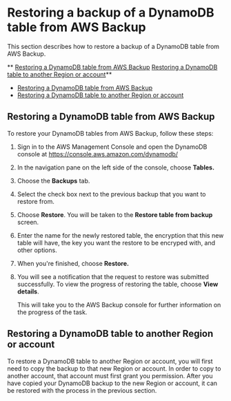 # Restoring a backup of a DynamoDB table from AWS Backup<a name="Restore.TutorialAWS"></a>

This section describes how to restore a backup of a DynamoDB table from AWS Backup\.

** [Restoring a DynamoDB table from AWS Backup](#Restore.TutorialAWS.simple) [Restoring a DynamoDB table to another Region or account](#Restore.TutorialAWS.another)**
+ [Restoring a DynamoDB table from AWS Backup](#Restore.TutorialAWS.simple)
+ [Restoring a DynamoDB table to another Region or account](#Restore.TutorialAWS.another)

## Restoring a DynamoDB table from AWS Backup<a name="Restore.TutorialAWS.simple"></a>

To restore your DynamoDB tables from AWS Backup, follow these steps:

1. Sign in to the AWS Management Console and open the DynamoDB console at [https://console\.aws\.amazon\.com/dynamodb/](https://console.aws.amazon.com/dynamodb/)

1. In the navigation pane on the left side of the console, choose **Tables\.**

1. Choose the **Backups** tab\.

1. Select the check box next to the previous backup that you want to restore from\.

1. Choose **Restore**\. You will be taken to the **Restore table from backup** screen\.

1. Enter the name for the newly restored table, the encryption that this new table will have, the key you want the restore to be encryped with, and other options\.

1. When you're finished, choose **Restore\.**

1. You will see a notification that the request to restore was submitted successfully\. To view the progress of restoring the table, choose **View details**\.

   This will take you to the AWS Backup console for further information on the progress of the task\.

## Restoring a DynamoDB table to another Region or account<a name="Restore.TutorialAWS.another"></a>

To restore a DynamoDB table to another Region or account, you will first need to copy the backup to that new Region or account\. In order to copy to another account, that account must first grant you permission\. After you have copied your DynamoDB backup to the new Region or account, it can be restored with the process in the previous section\.